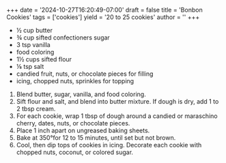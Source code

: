 +++
date = '2024-10-27T16:20:49-07:00'
draft = false
title = 'Bonbon Cookies'
tags = ['cookies']
yield = '20 to 25 cookies'
author = ''
+++

* ½ cup butter
* ¾ cup sifted confectioners sugar
* 3 tsp vanilla
* food coloring
* 1½ cups sifted flour
* ⅛ tsp salt
* candied fruit, nuts, or chocolate pieces for filling
* icing, chopped nuts, sprinkles for topping

1. Blend butter, sugar, vanilla, and food coloring. 
2. Sift flour and salt, and blend into butter mixture. If dough is dry, add 1 to 2 tbsp cream.
3. For each cookie, wrap 1 tbsp of dough around a candied or maraschino cherry, dates, nuts, or chocolate pieces. 
5. Place 1 inch apart on ungreased baking sheets.
4. Bake at 350°for 12 to 15 minutes, until set but not brown.
5. Cool, then dip tops of cookies in icing. Decorate each cookie with chopped nuts, coconut, or colored sugar.